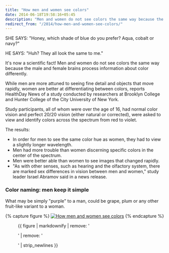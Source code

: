 ```yaml
---
title: "How men and women see colors"
date: 2014-06-18T19:58:16+05:45
description: "Men and women do not see colors the same way because the male and female brains process information about color differently."
redirect_from: "/2014/how-men-and-women-see-colors/"
---
```


SHE SAYS: "Honey, which shade of blue do you prefer? Aqua, cobalt or navy?"

HE SAYS: "Huh? They all look the same to me."

It's now a scientific fact! Men and women do not see colors the same way because the male and female brains process information about color differently.

While men are more attuned to seeing fine detail and objects that move rapidly, women are better at differentiating between colors, reports HealthDay News of a study conducted by researchers at Brooklyn College and Hunter College of the City University of New York.

Study participants, all of whom were over the age of 16, had normal color vision and perfect 20/20 vision (either natural or corrected), were asked to view and identify colors across the spectrum from red to violet.

The results:

* In order for men to see the same color hue as women, they had to view a slightly longer wavelength.
* Men had more trouble than women discerning specific colors in the center of the spectrum.
* Men were better able than women to see images that changed rapidly.
* "As with other senses, such as hearing and the olfactory system, there are marked sex differences in vision between men and women," study leader Israel Abramov said in a news release.

### Color naming: men keep it simple

What may be simply "purple" to a man, could be grape, plum or any other fruit-like variant to a woman.

{% capture figure %}
[![How men and women see colors](/uploads/20140618-how-men-and-women-see-colors.png)](/uploads/20140618-how-men-and-women-see-colors.png)
{% endcapture %}

<figure>
  {{ figure | markdownify | remove: '<p>' | remove: '</p>' | strip_newlines }}
</figure>
